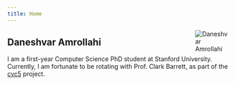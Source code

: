 ```yaml
---
title: Home
---
```


<img src="https://daneshvar-amrollahi.github.io/files/profile-pic.jpg" style="max-width:15%;min-width:40px;float:right;" alt="Daneshvar Amrollahi"/>

## Daneshvar Amrollahi

I am a first-year Computer Science PhD student at Stanford University. Currently, I am fortunate to be rotating with Prof. Clark Barrett, as part of the [cvc5](https://cvc5.github.io/) project. 
